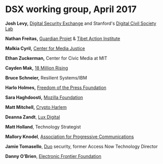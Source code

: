 # DSX working group, April 2017 

**Josh Levy,** [Digital Security Exchange](https://www.digitalsecurityexchange) and Stanford's [Digital Civil Society Lab](https://pacscenter.stanford.edu/digital-civil-society/) 

**Nathan Freitas,** [Guardian Projet](http://guardianproject.info/) & [Tibet Action Institute](https://tibetaction.net/)

**Malkia Cyril,** [Center for Media Justice](http://mediajustice.org/)

**Ethan Zuckerman,** Center for Civic Media at MIT

**Cayden Mak,** [18 Million Rising](http://18millionrising.org/)

**Bruce Schneier,** Resilient Systems/IBM

**Harlo Holmes,** [Freedom of the Press Foundation](http://freedom.press/)

**Sara Haghdoosti,** [Mozilla Foundation](http://mozilla.org/)

**Matt Mitchell,** [Crypto Harlem](https://about.me/geminiimatt)

**Deanna Zandt**, [Lux Digital](http://luxdigital.com/)

**Matt Holland**, Technology Strategist

**Mallory Knodel**, [Association for Progressive Communications](http://apc.org/)

**Jamie Tomasello**, [Duo](https://duo.com/) security, former Access Now Technology Director

**Danny O’Brien**, [Electronic Frontier Foundation](https://www.eff.org/)
